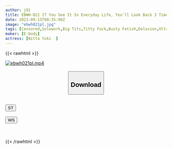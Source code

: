 ```yaml
---
author: j91
title: EBWH-021 If You See It In Everyday Life, You'll Look Back 3 Times.I Want To Do As Much As I Like With The Overwhelming Presence Of L-Cup Clothed Big Tits... Yuki Nitta
date: 2023-09-15T00:35:00Z
image: "ebwh021pl.jpg"
tags: [Censored,Solowork,Big Tits,Titty Fuck,Busty Fetish,Delusion,Ultra-Huge Tits	 ]
maker: [E-body]
actress: [Nitta Yuki  ]
---
```



{{< rawhtml >}}

<div class="video" data-videoid="RyqRl1QPDZCd8Lq">
    <a href="javascript:;">
        <img src="https://my.j91.asia/posts/ebwh021pl/ebwh021pl.jpg" width="WIDTH" height="HEIGHT" alt="ebwh021pl.mp4" loading="lazy">
    </a>
</div>

<script type="text/javascript" src="https://j91.asia/asset/on-demand-st.js"></script>

<br>
  <link rel="stylesheet" href="https://j91.asia/asset/bs5.css">
  
  <center>
  <button class="btn btn-primary" type="button" data-bs-toggle="collapse" data-bs-target=".multi-collapse" aria-expanded="false" aria-controls="multiCollapseExample1 multiCollapseExample2"><h2>Download</h2></button></center>
</p>
<div class="row">
  <div class="col">
    <div class="collapse multi-collapse" id="multiCollapseExample1">
      <div class="card card-body">
	      	      <br>
<div class="buttons">  
<a href="https://streamtape.to/v/RyqRl1QPDZCd8Lq"><button class="btn-hover color-3"><i class="fa fa-download"></i> ST</button></a></div>
    </div>
  </div>
</div>
  <div class="col">
    <div class="collapse multi-collapse" id="multiCollapseExample2">
      <div class="card card-body">
	      <br>
<div class="buttons">
    <a href="https://wolfstream.tv/qj38rwsdws5h"><button class="btn-hover color-9"><i class="fa fa-download"></i> WS</button></a></div>
<br><br>
      </div>
    </div>
  </div>
</div>

{{< /rawhtml >}}
